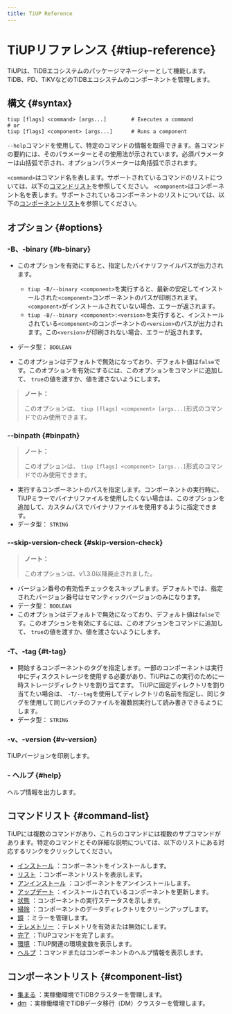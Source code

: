 ```yaml
---
title: TiUP Reference
---
```


# TiUPリファレンス {#tiup-reference}

TiUPは、TiDBエコシステムのパッケージマネージャーとして機能します。 TiDB、PD、TiKVなどのTiDBエコシステムのコンポーネントを管理します。

## 構文 {#syntax}

```shell
tiup [flags] <command> [args...]        # Executes a command
# or
tiup [flags] <component> [args...]      # Runs a component
```

`--help`コマンドを使用して、特定のコマンドの情報を取得できます。各コマンドの要約には、そのパラメーターとその使用法が示されています。必須パラメーターは山括弧で示され、オプションパラメーターは角括弧で示されます。

`<command>`はコマンド名を表します。サポートされているコマンドのリストについては、以下の[コマンドリスト](#command-list)を参照してください。 `<component>`はコンポーネント名を表します。サポートされているコンポーネントのリストについては、以下の[コンポーネントリスト](#component-list)を参照してください。

## オプション {#options}

### -B、-binary {#b-binary}

-   このオプションを有効にすると、指定したバイナリファイルパスが出力されます。

    -   `tiup -B/--binary <component>`を実行すると、最新の安定してインストールされた`<component>`コンポーネントのパスが印刷されます。 `<component>`がインストールされていない場合、エラーが返されます。
    -   `tiup -B/--binary <component>:<version>`を実行すると、インストールされている`<component>`のコンポーネントの`<version>`のパスが出力されます。この`<version>`が印刷されない場合、エラーが返されます。

-   データ型： `BOOLEAN`

-   このオプションはデフォルトで無効になっており、デフォルト値は`false`です。このオプションを有効にするには、このオプションをコマンドに追加して、 `true`の値を渡すか、値を渡さないようにします。

> <strong>ノート：</strong>
>
> このオプションは、 `tiup [flags] <component> [args...]`形式のコマンドでのみ使用できます。

### --binpath {#binpath}

> <strong>ノート：</strong>
>
> このオプションは、 `tiup [flags] <component> [args...]`形式のコマンドでのみ使用できます。

-   実行するコンポーネントのパスを指定します。コンポーネントの実行時に、TiUPミラーでバイナリファイルを使用したくない場合は、このオプションを追加して、カスタムパスでバイナリファイルを使用するように指定できます。
-   データ型： `STRING`

### --skip-version-check {#skip-version-check}

> <strong>ノート：</strong>
>
> このオプションは、v1.3.0以降廃止されました。

-   バージョン番号の有効性チェックをスキップします。デフォルトでは、指定されたバージョン番号はセマンティックバージョンのみになります。
-   データ型： `BOOLEAN`
-   このオプションはデフォルトで無効になっており、デフォルト値は`false`です。このオプションを有効にするには、このオプションをコマンドに追加して、 `true`の値を渡すか、値を渡さないようにします。

### -T、-tag {#t-tag}

-   開始するコンポーネントのタグを指定します。一部のコンポーネントは実行中にディスクストレージを使用する必要があり、TiUPはこの実行のために一時ストレージディレクトリを割り当てます。 TiUPに固定ディレクトリを割り当てたい場合は、 `-T/--tag`を使用してディレクトリの名前を指定し、同じタグを使用して同じバッチのファイルを複数回実行して読み書きできるようにします。
-   データ型： `STRING`

### -v、-version {#v-version}

TiUPバージョンを印刷します。

### - ヘルプ {#help}

ヘルプ情報を出力します。

## コマンドリスト {#command-list}

TiUPには複数のコマンドがあり、これらのコマンドには複数のサブコマンドがあります。特定のコマンドとその詳細な説明については、以下のリストにある対応するリンクをクリックしてください。

-   [インストール](/tiup/tiup-command-install.md) ：コンポーネントをインストールします。
-   [リスト](/tiup/tiup-command-list.md) ：コンポーネントリストを表示します。
-   [アンインストール](/tiup/tiup-command-uninstall.md) ：コンポーネントをアンインストールします。
-   [アップデート](/tiup/tiup-command-update.md) ：インストールされているコンポーネントを更新します。
-   [状態](/tiup/tiup-command-status.md) ：コンポーネントの実行ステータスを示します。
-   [掃除](/tiup/tiup-command-clean.md) ：コンポーネントのデータディレクトリをクリーンアップします。
-   [鏡](/tiup/tiup-command-mirror.md) ：ミラーを管理します。
-   [テレメトリー](/tiup/tiup-command-telemetry.md) ：テレメトリを有効または無効にします。
-   [完了](/tiup/tiup-command-completion.md) ：TiUPコマンドを完了します。
-   [環境](/tiup/tiup-command-env.md) ：TiUP関連の環境変数を表示します。
-   [ヘルプ](/tiup/tiup-command-help.md) ：コマンドまたはコンポーネントのヘルプ情報を表示します。

## コンポーネントリスト {#component-list}

-   [集まる](/tiup/tiup-component-cluster.md) ：実稼働環境でTiDBクラスターを管理します。
-   [dm](/tiup/tiup-component-dm.md) ：実稼働環境でTiDBデータ移行（DM）クラスターを管理します。
